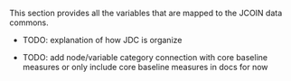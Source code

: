 This section provides all the variables that are mapped to the JCOIN data commons.


- TODO: explanation of how JDC is organize

- TODO: add node/variable category connection with core baseline measures or only include core baseline measures in docs for now

